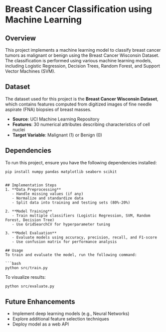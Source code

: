 # Breast Cancer Classification using Machine Learning

## Overview
This project implements a machine learning model to classify breast cancer tumors as malignant or benign using the Breast Cancer Wisconsin Dataset. The classification is performed using various machine learning models, including Logistic Regression, Decision Trees, Random Forest, and Support Vector Machines (SVM).

## Dataset
The dataset used for this project is the **Breast Cancer Wisconsin Dataset**, which contains features computed from digitized images of fine needle aspirate (FNA) biopsies of breast masses.

- **Source**: UCI Machine Learning Repository
- **Features**: 30 numerical attributes describing characteristics of cell nuclei
- **Target Variable**: Malignant (1) or Benign (0)

## Dependencies
To run this project, ensure you have the following dependencies installed:

```bash
pip install numpy pandas matplotlib seaborn scikit
```
```

## Implementation Steps
1. **Data Preprocessing**
   - Handle missing values (if any)
   - Normalize and standardize data
   - Split data into training and testing sets (80%-20%)
   
2. **Model Training**
   - Train multiple classifiers (Logistic Regression, SVM, Random Forest, Decision Tree)
   - Use GridSearchCV for hyperparameter tuning

3. **Model Evaluation**
   - Evaluate models using accuracy, precision, recall, and F1-score
   - Use confusion matrix for performance analysis

## Usage
To train and evaluate the model, run the following command:

```bash
python src/train.py
```

To visualize results:
```bash
python src/evaluate.py
```


## Future Enhancements
- Implement deep learning models (e.g., Neural Networks)
- Explore additional feature selection techniques
- Deploy model as a web API

